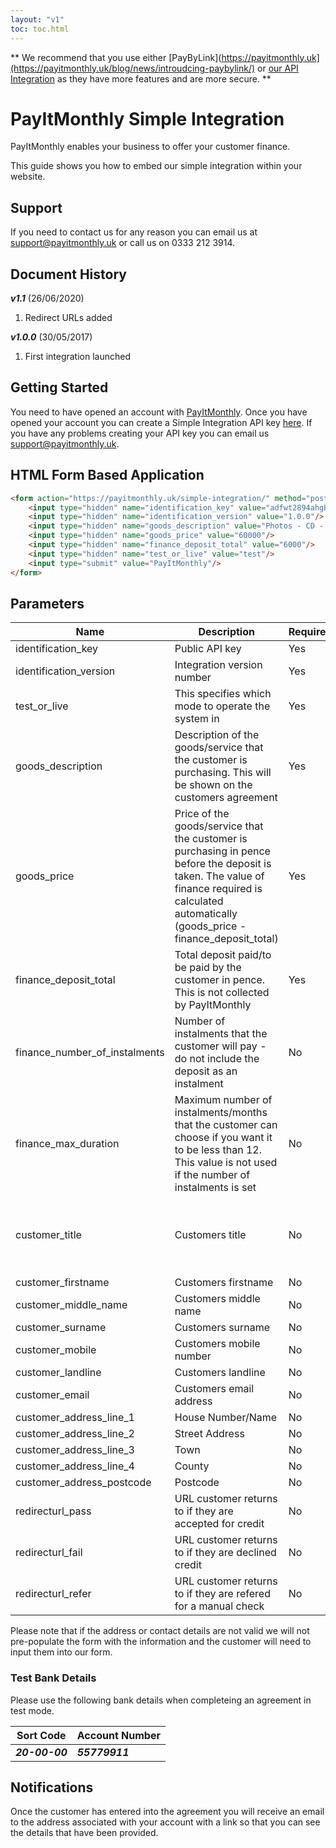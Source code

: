 ```yaml
---
layout: "v1"
toc: toc.html
---
```


**
We recommend that you use either [PayByLink](https://payitmonthly.uk](https://payitmonthly.uk/blog/news/introudcing-paybylink/) or [our API Integration](https://developer.payitmonthly.uk/) as they have more features and are more secure.
**

# PayItMonthly Simple Integration

PayItMonthly enables your business to offer your customer finance. 

This guide shows you how to embed our simple integration within your website.

## Support

If you need to contact us for any reason you can email us at [support@payitmonthly.uk](mailto:support@payitmonthly.uk) or call us on 0333 212 3914.

## Document History

***v1.1*** (26/06/2020)

1. Redirect URLs added

***v1.0.0*** (30/05/2017)

1. First integration launched

## Getting Started

You need to have opened an account with [PayItMonthly](https://payitmonthly.uk). Once you have opened your account you can create a Simple Integration API key [here](https://app.payitmonthly.uk/partner/admin/developers). If you have any problems creating your API key you can email us [support@payitmonthly.uk](mailto:support@payitmonthly.uk).

## HTML Form Based Application

```markdown
<form action="https://payitmonthly.uk/simple-integration/" method="post"> 
    <input type="hidden" name="identification_key" value="adfwt2894ahgBUDSFOHE8we9"/>
    <input type="hidden" name="identification_version" value="1.0.0"/>
    <input type="hidden" name="goods_description" value="Photos - CD - Gold Package"/> 
    <input type="hidden" name="goods_price" value="60000"/> 
    <input type="hidden" name="finance_deposit_total" value="6000"/> 
    <input type="hidden" name="test_or_live" value="test"/>
    <input type="submit" value="PayItMonthly"/>
</form>
```

## Parameters

Name | Description | Required | Type | Validation
-----|-------------|----------|------|-----------
identification_key | Public API key | Yes | string | 
identification_version | Integration version number | Yes | string |
test_or_live | This specifies which mode to operate the system in | Yes | string | test' or 'live'
goods_description | Description of the goods/service that the customer is purchasing. This will be shown on the customers agreement | Yes | string | 
goods_price | Price of the goods/service that the customer is purchasing in pence before the deposit is taken. The value of finance required is calculated automatically (goods_price - finance_deposit_total) | Yes | int | Positive integer between 1200 and 1000000 
finance_deposit_total | Total deposit paid/to be paid by the customer in pence. This is not collected by PayItMonthly | Yes | int | Positive integer between 0 and 1000000
finance_number_of_instalments | Number of instalments that the customer will pay - do not include the deposit as an instalment | No | int | Between 2-12
finance_max_duration | Maximum number of instalments/months that the customer can choose if you want it to be less than 12. This value is not used if the number of instalments is set | No | int | Between 2-12
customer_title | Customers title | No | string | Either 'Mr.', 'Mrs.', 'Miss.', 'Ms.' or 'Dr.'
customer_firstname | Customers firstname | No | string | 
customer_middle_name | Customers middle name | No | string | 
customer_surname | Customers surname | No | string | 
customer_mobile | Customers mobile number | No | string | 
customer_landline | Customers landline | No | string | 
customer_email | Customers email address | No | string | 
customer_address_line_1 | House Number/Name | No | string | 
customer_address_line_2 | Street Address | No | string | 
customer_address_line_3 | Town | No | string | 
customer_address_line_4 | County | No | string | 
customer_address_postcode | Postcode | No | string | 
redirecturl_pass | URL customer returns to if they are accepted for credit | No | string | 
redirecturl_fail | URL customer returns to if they are declined credit | No | string | 
redirecturl_refer | URL customer returns to if they are refered for a manual check | No | string | 

Please note that if the address or contact details are not valid we will not pre-populate the form with the information and the customer will need to input them into our form.

### Test Bank Details

Please use the following bank details when completeing an agreement in test mode.

Sort Code | Account Number
----------|--------------------
***20-00-00*** | ***55779911***

## Notifications

Once the customer has entered into the agreement you will receive an email to the address associated with your account with a link so that you can see the details that have been provided.
